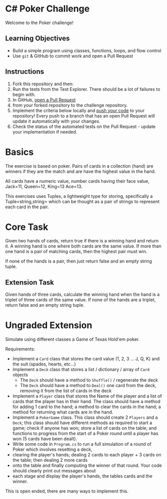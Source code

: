 # C# Poker Challenge

Welcome to the Poker challenge!

## Learning Objectives
- Build a simple program using classes, functions, loops, and flow control
- Use `git` & GitHub to commit work and open a Pull Request

## Instructions

1. Fork this repository and then:
2. Run the tests from the Test Explorer. There should be a lot of failures to begin with.
3. In GitHub, [open a Pull Request](https://docs.github.com/en/github/collaborating-with-issues-and-pull-requests/creating-a-pull-request) 
1. from your forked repository to the challenge repository.
4. Implement the criteria below locally and [push your code](https://docs.github.com/en/github/managing-files-in-a-repository/adding-a-file-to-a-repository-using-the-command-line) to your repository! Every push to a branch that has an open Pull Request will update it automatically with your changes.
5. Check the status of the automated tests on the Pull Request - update your implementation if needed.

# Basics
The exercise is based on poker.  Pairs of cards in a collection (hand) are winners if they are the match and are have the highest value in the hand.  

All cards have a numeric value, number cards having their face value, Jack=11, Queen=12, King=13 Ace=13.

This exercises uses Tuples, a lightweight type for storing, specifically a Tuple<string,string> which can be thought as a pair of strings to represent each card in the pair.

# Core Task
Given two hands of cards, return true if there is a winning hand and return it. A winning hand is one where both cards are the
same value. If more than one hand is a pair of matching cards, then the highest pair must win.

If none of the hands is a pair, then just return false and an empty string tuple.

## Extension Task
Given hands of three cards, calculate the winning hand when the hand 
is a triplet of three cards of the same value. If none of the hands are 
a triplet, return false and an empty string tuple.

# Ungraded Extension

Simulate using different classes a Game of Texas Hold'em poker.

Requirements:
- Implement a `Card` class that stores the card value (1, 2, 3 ... J, Q, K) and the suit (spades, hearts, etc...)
- Implement a `Deck` class that stores a list / dictionary / array of `Card` objects
    - The `Deck` should have a method to `Shuffle()` / regenerate the deck
    - The `Deck` should have a method to `Deal()` one card from the deck, removing it from the list of cards in the deck
- Implement a `Player` class that stores the Name of the player and a list of cards that the player has
in their hand. The class should have a method for adding 1 card to the hand; a method to clear the cards
in the hand; a method for returning what cards are in the hand.
- Implement a `PokerGame` class. This class should create 2 `Players` and a `Deck`; this class should
have different methods as required to start a game; check if anyone has won; store a list of cards
on the table; and functions to progress from the start of a Poker round until a player has won
(5 cards have been dealt).
- Write some code in `Program.cs` to run a full simulation of a round of Poker which involves resetting a deck,
- clearing the player's hands; dealing 2 cards to each player + 3 cards on the table; then dealing 2 more cards
- onto the table and finally computing the winner of that round. Your code should clearly print out messages about 
- each stage and display the player's hands, the tables cards and the winner.
  
This is open ended, there are many ways to implement this.
